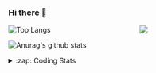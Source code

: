 ### Hi there 👋

<!--
**tao8687/tao8687** is a ✨ _special_ ✨ repository because its `README.md` (this file) appears on your GitHub profile.

Here are some ideas to get you started:

- 🔭 I’m currently working on ...
- 🌱 I’m currently learning ...
- 👯 I’m looking to collaborate on ...
- 🤔 I’m looking for help with ...
- 💬 Ask me about ...
- 📫 How to reach me: ...
- 😄 Pronouns: ...
- ⚡ Fun fact: ...
-->

<img align='right' src="https://media.giphy.com/media/M9gbBd9nbDrOTu1Mqx/giphy.gif" width="240">

  
![Top Langs](https://github-readme-stats.vercel.app/api/top-langs/?username=tao8687&layout=compact&title_color=23238E&text_color=A67D3D)

![Anurag's github stats](https://github-readme-stats.vercel.app/api?username=tao8687&show_icons=true&&text_color=A67D3D&title_color=23238E&show_icons=false&count_private=true&hide=stars)

<details>
  <summary>:zap: Coding Stats</summary>
  <br>
    
<!--START_SECTION:waka-->
![Code Time](http://img.shields.io/badge/Code%20Time-1%2C158%20hrs%2044%20mins-blue)

![Profile Views](http://img.shields.io/badge/Profile%20Views-0-blue)

**🐱 My GitHub Data** 

> 📦 1.5 MB Used in GitHub's Storage 
 > 
> 🏆 121 Contributions in the Year 2023
 > 
> 🚫 Not Opted to Hire
 > 
> 📜 50 Public Repositories 
 > 
> 🔑 23 Private Repositories 
 > 
**I'm an Early 🐤** 

```text
🌞 Morning                989 commits         █████████████████████░░░░   82.83 % 
🌆 Daytime                84 commits          ██░░░░░░░░░░░░░░░░░░░░░░░   07.04 % 
🌃 Evening                117 commits         ██░░░░░░░░░░░░░░░░░░░░░░░   09.80 % 
🌙 Night                  4 commits           ░░░░░░░░░░░░░░░░░░░░░░░░░   00.34 % 
```
📅 **I'm Most Productive on Wednesday** 

```text
Monday                   172 commits         ████░░░░░░░░░░░░░░░░░░░░░   14.41 % 
Tuesday                  159 commits         ███░░░░░░░░░░░░░░░░░░░░░░   13.32 % 
Wednesday                225 commits         █████░░░░░░░░░░░░░░░░░░░░   18.84 % 
Thursday                 150 commits         ███░░░░░░░░░░░░░░░░░░░░░░   12.56 % 
Friday                   168 commits         ████░░░░░░░░░░░░░░░░░░░░░   14.07 % 
Saturday                 165 commits         ███░░░░░░░░░░░░░░░░░░░░░░   13.82 % 
Sunday                   155 commits         ███░░░░░░░░░░░░░░░░░░░░░░   12.98 % 
```


📊 **This Week I Spent My Time On** 

```text
🕑︎ Time Zone: Asia/Shanghai

💬 Programming Languages: 
C                        28 hrs 16 mins      ███████████████████░░░░░░   77.37 % 
C++                      3 hrs               ██░░░░░░░░░░░░░░░░░░░░░░░   08.23 % 
JSON                     1 hr 30 mins        █░░░░░░░░░░░░░░░░░░░░░░░░   04.11 % 
Makefile                 1 hr 19 mins        █░░░░░░░░░░░░░░░░░░░░░░░░   03.62 % 
Python                   57 mins             █░░░░░░░░░░░░░░░░░░░░░░░░   02.63 % 

🔥 Editors: 
VS Code                  36 hrs 31 mins      █████████████████████████   100.00 % 

🐱‍💻 Projects: 
vc0768                   35 hrs 24 mins      ████████████████████████░   96.84 % 
sylixOS                  1 hr 3 mins         █░░░░░░░░░░░░░░░░░░░░░░░░   02.90 % 
vscode_test              4 mins              ░░░░░░░░░░░░░░░░░░░░░░░░░   00.21 % 
caffe                    1 min               ░░░░░░░░░░░░░░░░░░░░░░░░░   00.05 % 

💻 Operating System: 
Linux                    36 hrs 31 mins      █████████████████████████   100.00 % 
```

**I Mostly Code in Python** 

```text
Python                   9 repos             ████████░░░░░░░░░░░░░░░░░   30.00 % 
C++                      8 repos             ███████░░░░░░░░░░░░░░░░░░   26.67 % 
JavaScript               2 repos             ██░░░░░░░░░░░░░░░░░░░░░░░   06.67 % 
Batchfile                1 repo              █░░░░░░░░░░░░░░░░░░░░░░░░   03.33 % 
HTML                     1 repo              █░░░░░░░░░░░░░░░░░░░░░░░░   03.33 % 
```



**Timeline**

![Lines of Code chart](https://raw.githubusercontent.com/tao8687/tao8687/master/assets/bar_graph.png)


 Last Updated on 29/04/2023 01:21:14 UTC
<!--END_SECTION:waka-->
</details>
